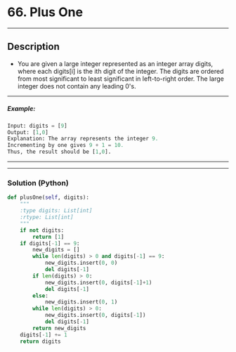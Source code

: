 # 66. Plus One

****
## Description
- You are given a large integer represented as an integer array digits, where each digits[i] is the ith digit of the integer. The digits are ordered from most significant to least significant in left-to-right order. The large integer does not contain any leading 0's.
****
##### Example:

```py
Input: digits = [9]
Output: [1,0]
Explanation: The array represents the integer 9.
Incrementing by one gives 9 + 1 = 10.
Thus, the result should be [1,0].
```

****
****
### Solution (Python)

```py
def plusOne(self, digits):
    """
    :type digits: List[int]
    :rtype: List[int]
    """
    if not digits:
        return [1]
    if digits[-1] == 9:
        new_digits = []
        while len(digits) > 0 and digits[-1] == 9:
            new_digits.insert(0, 0)
            del digits[-1]
        if len(digits) > 0:
            new_digits.insert(0, digits[-1]+1)
            del digits[-1]
        else:
            new_digits.insert(0, 1)
        while len(digits) > 0:
            new_digits.insert(0, digits[-1])
            del digits[-1]    
        return new_digits
    digits[-1] += 1
    return digits
```